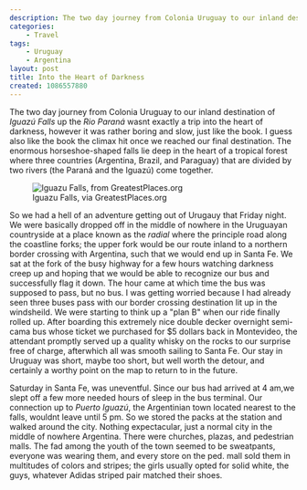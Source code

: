 ```yaml
---
description: The two day journey from Colonia Uruguay to our inland destination of *Iguazú Falls* up the *Rio Paraná* wasnt exactly a trip into the heart of darkness, however it was  rather boring and slow, just like the book. I guess also like the book the climax  hit once we reached our final destination.
categories:
    - Travel
tags:
    - Uruguay
    - Argentina
layout: post
title: Into the Heart of Darkness
created: 1086557880
---
```

The two day journey from Colonia Uruguay to our inland destination of *Iguazú Falls* up the *Rio Paraná* wasnt exactly a trip into the heart of darkness, however it was rather boring and slow, just like the book. I guess also like the book the climax hit once we reached our final destination. <!--more-->The enormous horseshoe-shaped falls lie deep in the heart of a tropical forest where three countries (Argentina, Brazil, and Paraguay) that are divided by two rivers (the Paraná and the Iguazú) come together.

<figure class="text-center">
    <img class="image-photo" src="http://www.greatestplaces.org/images/maps/1.jpg" alt="Iguazu Falls, from GreatestPlaces.org">
    <figcaption>Iguazu Falls, via GreatestPlaces.org</figcaption>
</figure>

So we had a hell of an adventure getting out of Urugauy that Friday night. We were basically dropped off in the middle of nowhere in the Uruguayan countryside at a place known as the _radial_ where the principle road along the coastline forks; the upper fork would be our route inland to a northern border crossing with Argentina, such that we would end up in Santa Fe. We sat at the fork of the busy highway for a few hours watching darkness creep up and hoping that we would be able to recognize our bus and successfully flag it down. The hour came at which time the bus was supposed to pass, but no bus. I was getting worried because I had already seen three buses pass with our border crossing destination lit up in the windsheild. We were starting to think up a "plan B" when our ride finally rolled up. After boarding this extremely nice double decker overnight semi-cama bus whose ticket we purchased for $5 dollars back in Montevideo, the attendant promptly served up a quality whisky on the rocks to our surprise free of charge, afterwhich all was smooth sailing to Santa Fe. Our stay in Uruguay was short, maybe too short, but well worth the detour, and certainly a worthy point on the map to return to in the future.

Saturday in Santa Fe, was uneventful. Since our bus had arrived at 4 am,we slept off a few more needed hours of sleep in the bus terminal. Our connection up to  *Puerto Iguazú*, the Argentinian town located nearest to the falls, wouldnt leave until 5 pm. So we stored the packs at the station and walked around the city. Nothing expectacular, just a normal city in the middle of nowhere Argentina. There were churches, plazas, and pedestrian malls. The fad among the youth of the town seemed to be sweatpants, everyone was wearing them, and every store on the ped. mall sold them in multitudes of colors and stripes; the girls usually opted for solid white, the guys, whatever Adidas striped pair matched their shoes.
